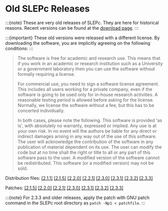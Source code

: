 # Old SLEPc Releases

:::{note}
These are very old releases of SLEPc. They are here for historical reasons. Recent versions can be found at the [download page](./download).
:::

:::{important}
These old versions were released with a different license. By downloading the software, you are implicitly agreeing on the following conditions:
:::

> The software is free for academic and research use. This means that if you work in an academic or research institution such as a University or a government laboratory then you can use the software without formally requiring a license.
>
> For commercial use, you need to sign a software license agreement. This includes all users working for a private company, even if the software is going to be used only for in-house research activities. A reasonable testing period is allowed before asking for the license. Normally, we license the software without a fee, but this has to be concerted individually.
>
> In both cases, please note the following. This software is provided 'as is', with absolutely no warranty, expressed or implied. Any use is at your own risk. In no event will the authors be liable for any direct or indirect damages arising in any way out of the use of this software. The user will acknowledge the contribution of the software in any publication of material dependent on its use. The user can modify the code but at no time shall the right or title to all or any part of this software pass to the user. A modified version of the software cannot be redistributed. This software (or a modified version) may not be sold.

Distribution files:
[[2.1.1]](https://slepc.upv.es/download/distrib/slepc-2.1.1.tgz)
[[2.1.5]](https://slepc.upv.es/download/distrib/slepc-2.1.5.tgz)
[[2.2.0]](https://slepc.upv.es/download/distrib/slepc-2.2.0.tgz)
[[2.2.1]](https://slepc.upv.es/download/distrib/slepc-2.2.1.tgz)
[[2.3.0]](https://slepc.upv.es/download/distrib/slepc-2.3.0.tgz)
[[2.3.1]](https://slepc.upv.es/download/distrib/slepc-2.3.1.tgz)
[[2.3.2]](https://slepc.upv.es/download/distrib/slepc-2.3.2.tgz)
[[2.3.3]](https://slepc.upv.es/download/distrib/slepc-2.3.3.tgz)

Patches:
[[2.1.5]](https://slepc.upv.es/download/distrib/patches/slepc_patch_all-2.1.5)
[[2.2.0]](https://slepc.upv.es/download/distrib/patches/slepc_patch_all-2.2.0)
[[2.2.1]](https://slepc.upv.es/download/distrib/patches/slepc_patch_all-2.2.1)
[[2.3.0]](https://slepc.upv.es/download/distrib/patches/slepc_patch_all-2.3.0)
[[2.3.1]](https://slepc.upv.es/download/distrib/patches/slepc_patch_all-2.3.1)
[[2.3.2]](https://slepc.upv.es/download/distrib/patches/slepc_patch_all-2.3.2)
[[2.3.3]](https://slepc.upv.es/download/distrib/patches/slepc_patch_all-2.3.3)

:::{note}
For 2.3.3 and older releases, apply the patch with GNU patch command in the SLEPc root directory as `patch -Np1 < patchfile`.
:::
